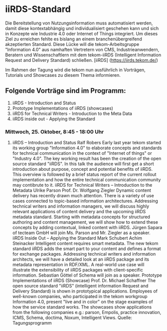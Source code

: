 # iiRDS-Standard
Die Bereitstellung von Nutzungsinformation muss automatisiert werden, damit diese kontextabhängig und individualisiert 
geschehen kann und sich in Konzepte wie Industrie 4.0 oder Internet of Things integriert.
Um dieses Ziel zu erreichen fehlte es bislang an einem branchenübergreifend akzeptierten Standard. 
Diese Lücke will die tekom-Arbeitsgruppe "Information 4.0" aus namhaften Vertretern von CMS, Industrieanwendern, 
Beratern und Wissenschaftlern mit dem tekom-iiRDS (Intelligent Information Request and Delivery Standard) schließen.
[iiRDS] (https://iirds.tekom.de/)

Im Rahmen der Tagung wird die tekom nun ausführlich in Vorträgen, Tutorials und Showcases zu diesem Thema informieren.
## Folgende Vorträge sind im Programm:
1. iiRDS - Introduction and Status
1. Prototype Implementations of iiRDS (showcases)
1. iiRDS for Technical Writers - Introduction to the Meta Data
1. iiRDS inside out - Applying the Standard

### Mittwoch, 25. Oktober, 8:45 - 18:00 Uhr
1. iiRDS – Introduction and Status
Ralf Robers
Early last year tekom started its working group "Information 4.0" to elaborate concepts and standards 
for technical communication in the context of "Internet of things" or "Industry 4.0". 
The key working result has been the creation of the open source standard "iiRDS". 
In this talk the audience will first get a short introduction about purpose, concept and potential benefits of iiRDS. 
This overview is followed by a brief status report of the current rollout implementation and 
how the entire technical communication community may contibrute to it.
iiRDS for Technical Writers – Introduction to the Metadata
Ulrike Parson
Prof. Dr. Wolfgang Ziegler
Dynamic content delivery has recently drawn much attention. There is a variety of use cases 
connected to topic-based information architectures. Addressing technical writers and information managers, 
we will discuss highly relevant applications of content delivery and the upcoming iiRDS metadata standard. 
Starting with metadata concepts for structured authoring and content management, 
we will show how to extend these concepts by adding contextual, 
linked content with iiRDS. Jürgen Sapara of tecteam GmbH will join Ms. Parson and Mr. Ziegler as a speaker.
iiRDS Inside Out – Applying the Standard
Mark Schubert
Achim Steinacker
Intelligent content requires smart metadata. The new tekom standard iiRDS adds the smart part to your content 
and defines a format for exchange packages. Addressing technical writers and information architects, 
we will have a detailed look at an iiRDS package and its metadata representation in RDF/XML. 
A real-world use case will illustrate the extensibility of iiRDS packages with client-specific information. 
Sebastian Göttel of Schema will join as a speaker.
Prototype Implementations of iiRDS (Showcase)
Prof. Dr. Michael Schaffner
The open source standard "iiRDS" (intelligent information Request and Delivery Standard) 
is shown in prototypical applications. Employees of well-known companies, who participated 
in the tekom workgroup Information 4.0, present "live and in color" on the stage 
examples of how the service standard works. The showcases show applications from the 
following companies e.g.: parson, Empolis, practice innovation, ICMS, Schema, doctima, Noxum, Intelligent Views.
Quelle: Tagungsprogramm
